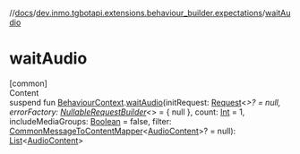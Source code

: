 //[docs](../../index.md)/[dev.inmo.tgbotapi.extensions.behaviour_builder.expectations](index.md)/[waitAudio](wait-audio.md)



# waitAudio  
[common]  
Content  
suspend fun [BehaviourContext](../dev.inmo.tgbotapi.extensions.behaviour_builder/-behaviour-context/index.md).[waitAudio](wait-audio.md)(initRequest: [Request](../dev.inmo.tgbotapi.requests.abstracts/-request/index.md)<*>? = null, errorFactory: [NullableRequestBuilder](index.md#%5Bdev.inmo.tgbotapi.extensions.behaviour_builder.expectations%2FNullableRequestBuilder%2F%2F%2FPointingToDeclaration%2F%5D%2FClasslikes%2F625018081)<*> = { null }, count: [Int](https://kotlinlang.org/api/latest/jvm/stdlib/kotlin/-int/index.html) = 1, includeMediaGroups: [Boolean](https://kotlinlang.org/api/latest/jvm/stdlib/kotlin/-boolean/index.html) = false, filter: [CommonMessageToContentMapper](index.md#%5Bdev.inmo.tgbotapi.extensions.behaviour_builder.expectations%2FCommonMessageToContentMapper%2F%2F%2FPointingToDeclaration%2F%5D%2FClasslikes%2F625018081)<[AudioContent](../dev.inmo.tgbotapi.types.message.content.media/-audio-content/index.md)>? = null): [List](https://kotlinlang.org/api/latest/jvm/stdlib/kotlin.collections/-list/index.html)<[AudioContent](../dev.inmo.tgbotapi.types.message.content.media/-audio-content/index.md)>  



